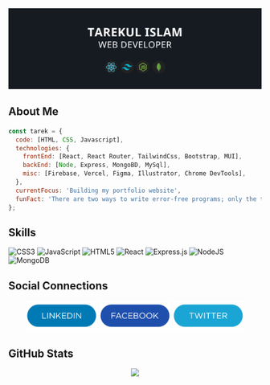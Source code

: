 <img src="https://github.com/itarek99/itarek99/blob/main/images/profile.png" alt="Profile Image"/>

## About Me

```javascript
const tarek = {
  code: [HTML, CSS, Javascript],
  technologies: {
    frontEnd: [React, React Router, TailwindCss, Bootstrap, MUI],
    backEnd: [Node, Express, MongoBD, MySql],
    misc: [Firebase, Vercel, Figma, Illustrator, Chrome DevTools],
  },
  currentFocus: 'Building my portfolio website',
  funFact: 'There are two ways to write error-free programs; only the third one works!',
};
```

## Skills

![CSS3](https://img.shields.io/badge/css3-%231572B6.svg?style=for-the-badge&logo=css3&logoColor=white) ![JavaScript](https://img.shields.io/badge/javascript-%23323330.svg?style=for-the-badge&logo=javascript&logoColor=%23F7DF1E) ![HTML5](https://img.shields.io/badge/html5-%23E34F26.svg?style=for-the-badge&logo=html5&logoColor=white) ![React](https://img.shields.io/badge/react-%2320232a.svg?style=for-the-badge&logo=react&logoColor=%2361DAFB) ![Express.js](https://img.shields.io/badge/express.js-%23404d59.svg?style=for-the-badge&logo=express&logoColor=%2361DAFB) ![NodeJS](https://img.shields.io/badge/node.js-6DA55F?style=for-the-badge&logo=node.js&logoColor=white) ![MongoDB](https://img.shields.io/badge/MongoDB-%234ea94b.svg?style=for-the-badge&logo=mongodb&logoColor=white)

## Social Connections

<div align='center'>

<a href="https://www.linkedin.com/in/-tarekul-islam/"><img height='60' src="https://github.com/itarek99/itarek99/blob/main/images/icons/linkedin.png" alt="LinkedIn Button"/></a>
<a href="https://facebook.com/tarek161803/"><img height='60' src="https://github.com/itarek99/itarek99/blob/main/images/icons/facebook.png" alt="Facebook Button"/></a>
<a href="https://twitter.com/tarek161803/"><img height='60' src="https://github.com/itarek99/itarek99/blob/main/images/icons/twitter.png" alt="LinkedIn Button"/></a>

</div>

## GitHub Stats

<div align='center'>

![](https://github-readme-streak-stats.herokuapp.com/?user=itarek99&theme=react&hide_border=true)

</div>
